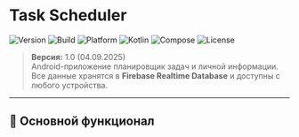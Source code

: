 # Task Scheduler

![Version](https://img.shields.io/badge/version-3.1-blue)
![Build](https://img.shields.io/badge/build-passing-brightgreen)
![Platform](https://img.shields.io/badge/platform-Android-lightgrey?logo=android)
![Kotlin](https://img.shields.io/badge/Kotlin-2.2.10-purple?logo=kotlin)
![Compose](https://img.shields.io/badge/Jetpack%20Compose-Material%203-orange?logo=jetpackcompose)
![License](https://img.shields.io/badge/license-MIT-yellow)

> **Версия:** 1.0 (04.09.2025)  
> Android-приложение планировщик задач и личной информации.  
> Все данные хранятся в **Firebase Realtime Database** и доступны с любого устройства.


---

## 🚀 Основной функционал